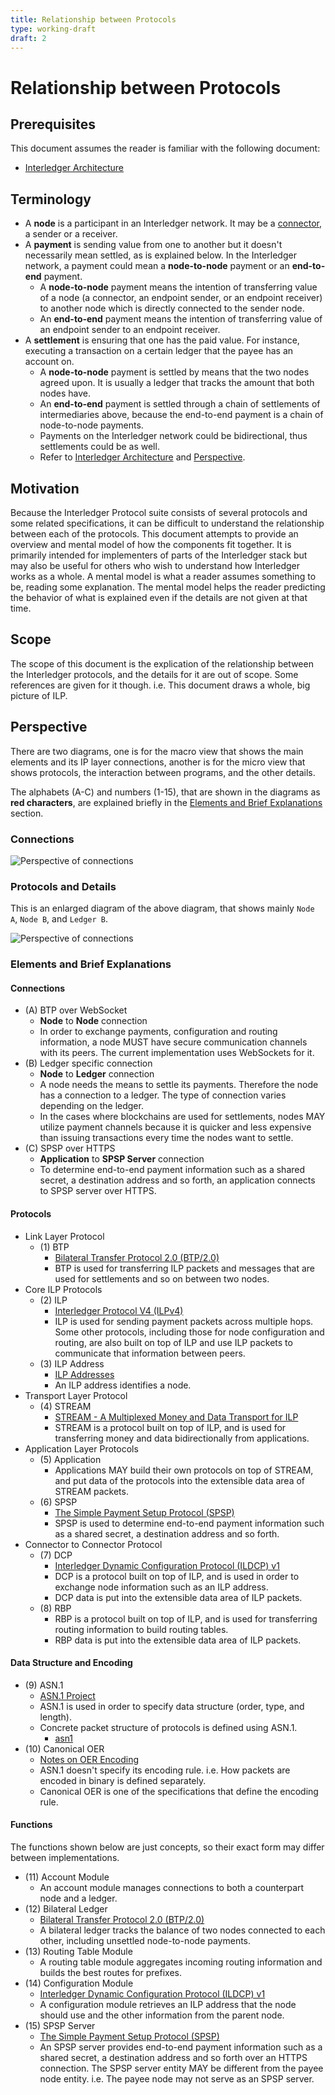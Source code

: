 ```yaml
---
title: Relationship between Protocols
type: working-draft
draft: 2
---
```


# Relationship between Protocols

## Prerequisites
This document assumes the reader is familiar with the following document:

- [Interledger Architecture](../0001-interledger-architecture/0001-interledger-architecture.md)

## Terminology
- A **node** is a participant in an Interledger network. It may be a [connector](../0001-interledger-architecture/0001-interledger-architecture.md#connectors), a sender or a receiver.
- A **payment** is sending value from one to another but it doesn't necessarily mean settled, as is explained below. In the Interledger network, a payment could mean a **node-to-node** payment or an **end-to-end** payment.
  - A **node-to-node** payment means the intention of transferring value of a node (a connector, an endpoint sender, or an endpoint receiver) to another node which is directly connected to the sender node.
  - An **end-to-end** payment means the intention of transferring value of an endpoint sender to an endpoint receiver.
- A **settlement** is ensuring that one has the paid value. For instance, executing a transaction on a certain ledger that the payee has an account on.
  - A **node-to-node** payment is settled by means that the two nodes agreed upon. It is usually a ledger that tracks the amount that both nodes have.
  - An **end-to-end** payment is settled through a chain of settlements of intermediaries above, because the end-to-end payment is a chain of node-to-node payments.
  - Payments on the Interledger network could be bidirectional, thus settlements could be as well.
  - Refer to [Interledger Architecture](../0001-interledger-architecture/0001-interledger-architecture.md) and [Perspective](#perspective).

## Motivation
Because the Interledger Protocol suite consists of several protocols and some related specifications, it can be difficult to understand the relationship between each of the protocols. This document attempts to provide an overview and mental model of how the components fit together. It is primarily intended for implementers of parts of the Interledger stack but may also be useful for others who wish to understand how Interledger works as a whole. A mental model is what a reader assumes something to be, reading some explanation. The mental model helps the reader predicting the behavior of what is explained even if the details are not given at that time.

## Scope
The scope of this document is the explication of the relationship between the Interledger protocols, and the details for it are out of scope. Some references are given for it though. i.e. This document draws a whole, big picture of ILP.

## Perspective
There are two diagrams, one is for the macro view that shows the main elements and its IP layer connections, another is for the micro view that shows protocols, the interaction between programs, and the other details.

The alphabets (A-C) and numbers (1-15), that are shown in the diagrams as **red characters**, are explained briefly in the [Elements and Brief Explanations](#elements-and-brief-explanations) section.

### Connections

![Perspective of connections](images/perspective-connections.svg)

### Protocols and Details

This is an enlarged diagram of the above diagram, that shows mainly `Node A`, `Node B`, and `Ledger B`.

![Perspective of connections](images/perspective-protocols.svg)

### Elements and Brief Explanations
#### Connections
- (A) BTP over WebSocket
  - **Node** to **Node** connection
  - In order to exchange payments, configuration and routing information, a node MUST have secure communication channels with its peers. The current implementation uses WebSockets for it.
- (B) Ledger specific connection
  - **Node** to **Ledger** connection
  - A node needs the means to settle its payments. Therefore the node has a connection to a ledger. The type of connection varies depending on the ledger.
  - In the cases where blockchains are used for settlements, nodes MAY utilize payment channels because it is quicker and less expensive than issuing transactions every time the nodes want to settle.
- (C) SPSP over HTTPS
  - **Application** to **SPSP Server** connection
  - To determine end-to-end payment information such as a shared secret, a destination address and so forth, an application connects to SPSP server over HTTPS.

#### Protocols
- Link Layer Protocol
  - (1) BTP
    - [Bilateral Transfer Protocol 2.0 (BTP/2.0)](../0023-bilateral-transfer-protocol/0023-bilateral-transfer-protocol.md)
    - BTP is used for transferring ILP packets and messages that are used for settlements and so on between two nodes.
- Core ILP Protocols
  - (2) ILP
    - [Interledger Protocol V4 (ILPv4)](../0027-interledger-protocol-4/0027-interledger-protocol-4.md)
    - ILP is used for sending payment packets across multiple hops. Some other protocols, including those for node configuration and routing, are also built on top of ILP and use ILP packets to communicate that information between peers.
  - (3) ILP Address
    - [ILP Addresses](../0015-ilp-addresses/0015-ilp-addresses.md)
    - An ILP address identifies a node.
- Transport Layer Protocol
  - (4) STREAM
    - [STREAM - A Multiplexed Money and Data Transport for ILP](../0029-stream/0029-stream.md)
    - STREAM is a protocol built on top of ILP, and is used for transferring money and data bidirectionally from applications.
- Application Layer Protocols
  - (5) Application
    - Applications MAY build their own protocols on top of STREAM, and put data of the protocols into the extensible data area of STREAM packets.
  - (6) SPSP
    - [The Simple Payment Setup Protocol (SPSP)](../0009-simple-payment-setup-protocol/0009-simple-payment-setup-protocol.md)
    - SPSP is used to determine end-to-end payment information such as a shared secret, a destination address and so forth.
- Connector to Connector Protocol
  - (7) DCP
    - [Interledger Dynamic Configuration Protocol (ILDCP) v1](../0031-dynamic-configuration-protocol/0031-dynamic-configuration-protocol.md)
    - DCP is a protocol built on top of ILP, and is used in order to exchange node information such as an ILP address.
    - DCP data is put into the extensible data area of ILP packets.
  - (8) RBP
    - RBP is a protocol built on top of ILP, and is used for transferring routing information to build routing tables.
    - RBP data is put into the extensible data area of ILP packets.

#### Data Structure and Encoding
- (9) ASN.1
  - [ASN.1 Project](https://www.itu.int/en/ITU-T/asn1/)
  - ASN.1 is used in order to specify data structure (order, type, and length).
  - Concrete packet structure of protocols is defined using ASN.1.
    - [asn1](../asn1/README.md)
- (10) Canonical OER
  - [Notes on OER Encoding](../0030-notes-on-oer-encoding/0030-notes-on-oer-encoding.md)
  - ASN.1 doesn't specify its encoding rule. i.e. How packets are encoded in binary is defined separately.
  - Canonical OER is one of the specifications that define the encoding rule.

#### Functions
The functions shown below are just concepts, so their exact form may differ between implementations.

- (11) Account Module
  - An account module manages connections to both a counterpart node and a ledger.
- (12) Bilateral Ledger
  - [Bilateral Transfer Protocol 2.0 (BTP/2.0)](../0023-bilateral-transfer-protocol/0023-bilateral-transfer-protocol.md#terminology)
  - A bilateral ledger tracks the balance of two nodes connected to each other, including unsettled node-to-node payments.
- (13) Routing Table Module
  - A routing table module aggregates incoming routing information and builds the best routes for prefixes.
- (14) Configuration Module
  - [Interledger Dynamic Configuration Protocol (ILDCP) v1](../0031-dynamic-configuration-protocol/0031-dynamic-configuration-protocol.md)
  - A configuration module retrieves an ILP address that the node should use and the other information from the parent node.
- (15) SPSP Server
  - [The Simple Payment Setup Protocol (SPSP)](../0009-simple-payment-setup-protocol/0009-simple-payment-setup-protocol.md)
  - An SPSP server provides end-to-end payment information such as a shared secret, a destination address and so forth over an HTTPS connection. The SPSP server entity MAY be different from the payee node entity. i.e. The payee node may not serve as an SPSP server.
